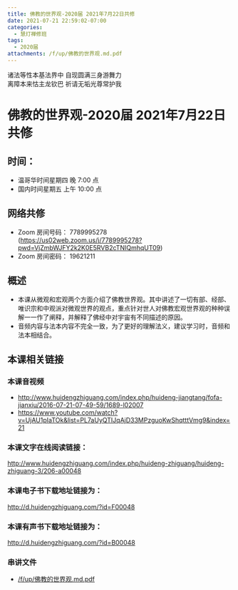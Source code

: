 ```yaml
---
title: 佛教的世界观-2020届 2021年7月22日共修
date: 2021-07-21 22:59:02-07:00
categories:
  - 慧灯禅修班
tags:
  - 2020届
attachments: /f/up/佛教的世界观.md.pdf
---
```

诸法等性本基法界中 自现圆满三身游舞力  
离障本来怙主龙钦巴 祈请无垢光尊常护我

# 佛教的世界观-2020届 2021年7月22日共修

## 时间：
  - 温哥华时间星期四 晚 7:00 点
  - 国内时间星期五 上午 10:00 点

## 网络共修
  - Zoom 房间号码： 7789995278 (<https://us02web.zoom.us/j/7789995278?pwd=VjZmbWJFY2k2K0E5RVB2cTNIQmhqUT09>)
  - Zoom 房间密码： 19621211

## 概述

- 本课从微观和宏观两个方面介绍了佛教世界观。其中讲述了一切有部、经部、唯识宗和中观派对微观世界的观点，重点针对世人对佛教宏观世界观的种种误解一一作了阐释，并解释了佛经中对宇宙有不同描述的原因。
- 音频内容与法本内容不完全一致，为了更好的理解法义，建议学习时，音频和法本相结合。

## 本课相关链接

### 本课音视频

- <http://www.huidengzhiguang.com/index.php/huideng-jiangtang/fofa-jianxiu/2016-07-21-07-49-59/1689-l02007>
- <https://www.youtube.com/watch?v=UjAU1pIaTOk&list=PL7aUyQTIJqAjD33MPzguoKwShqtttVmg9&index=21>

### 本课文字在线阅读链接：

<http://www.huidengzhiguang.com/index.php/huideng-zhiguang/huideng-zhiguang-3/206-a00048>

### 本课电子书下载地址链接为：

<http://d.huidengzhiguang.com/?id=F00048>

### 本课有声书下载地址链接为：

<http://d.huidengzhiguang.com/?id=B00048>

### 串讲文件

- [/f/up/佛教的世界观.md.pdf](https://s3.ap-northeast-1.wasabisys.com/hdcx/hdv/f/up/佛教的世界观.md.pdf)
